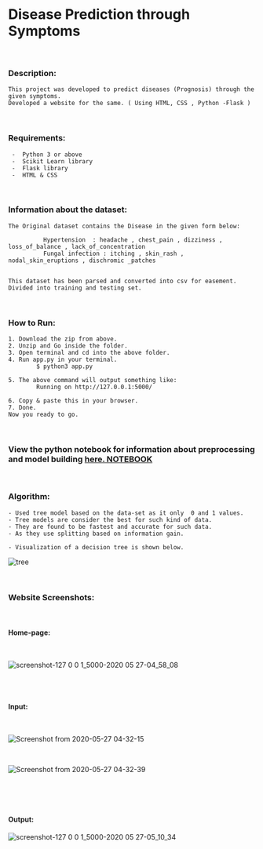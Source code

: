 # Disease Prediction through Symptoms
<br />

### Description:
    This project was developed to predict diseases (Prognosis) through the given symptoms.
    Developed a website for the same. ( Using HTML, CSS , Python -Flask )  
<br />

### Requirements:

     -  Python 3 or above
     -  Scikit Learn library
     -  Flask library
     -  HTML & CSS
<br />

### Information about the dataset:
    The Original dataset contains the Disease in the given form below:
    
              Hypertension  : headache , chest_pain , dizziness , loss_of_balance , lack_of_concentration
              Fungal infection : itching , skin_rash , nodal_skin_eruptions , dischromic _patches 
    
    
    This dataset has been parsed and converted into csv for easement.
    Divided into training and testing set. 
<br />

### How to Run:

    1. Download the zip from above. 
    2. Unzip and Go inside the folder.
    3. Open terminal and cd into the above folder.
    4. Run app.py in your terminal.
            $ python3 app.py

    5. The above command will output something like:
            Running on http://127.0.0.1:5000/

    6. Copy & paste this in your browser.
    7. Done. 
    Now you ready to go.
 
 <br />
 
### View the python notebook for information about preprocessing and model building [here. NOTEBOOK](../blob/master/Symptom_Disease_Prediction.ipynb)    
    
    
<br /> 

### Algorithm:
    - Used tree model based on the data-set as it only  0 and 1 values. 
    - Tree models are consider the best for such kind of data.
    - They are found to be fastest and accurate for such data.
    - As they use splitting based on information gain.
    
    - Visualization of a decision tree is shown below.
    
![tree](https://user-images.githubusercontent.com/47252506/82969025-4364d000-9fec-11ea-98b1-662eef1897d1.png)

<br /> 

### Website Screenshots:

<br />

#### Home-page:

<br />

  ![screenshot-127 0 0 1_5000-2020 05 27-04_58_08](https://user-images.githubusercontent.com/47252506/82969334-0b11c180-9fed-11ea-8a9c-17765ee43261.png)


<br /><br />

#### Input:

<br />

  ![Screenshot from 2020-05-27 04-32-15](https://user-images.githubusercontent.com/47252506/82969193-aeaea200-9fec-11ea-8d86-8a61ab523431.png)
  
  
 <br /> 
 
  ![Screenshot from 2020-05-27 04-32-39](https://user-images.githubusercontent.com/47252506/82969196-b2dabf80-9fec-11ea-988f-52e03a35451b.png)
  
  
  
  
 <br /><br /><br />
 
#### Output:

  ![screenshot-127 0 0 1_5000-2020 05 27-05_10_34](https://user-images.githubusercontent.com/47252506/82969287-ed445c80-9fec-11ea-83cb-6eeea8641087.png)







